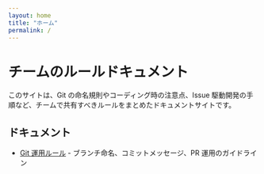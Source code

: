 ```yaml
---
layout: home
title: "ホーム"
permalink: /
---
```


# チームのルールドキュメント

このサイトは、Git の命名規則やコーディング時の注意点、Issue 駆動開発の手順など、チームで共有すべきルールをまとめたドキュメントサイトです。

## ドキュメント

- [Git 運用ルール](./docs/git.md) - ブランチ命名、コミットメッセージ、PR 運用のガイドライン



